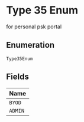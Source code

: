 
# Type 35 Enum

for personal psk portal

## Enumeration

`Type35Enum`

## Fields

| Name |
|  --- |
| `BYOD` |
| `ADMIN` |

